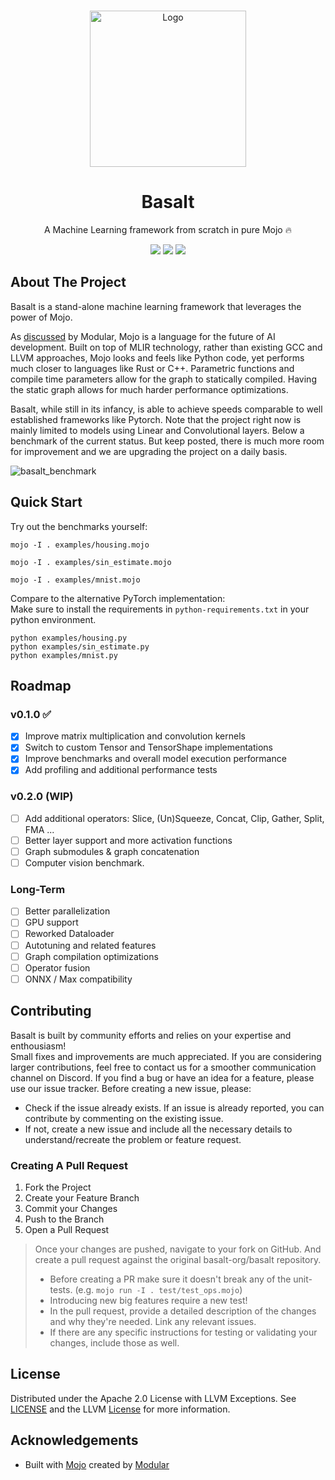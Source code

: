 <br/>
<p align="center">
  <a href="https://github.com/Basalt-Org/Basalt">
    <img src="https://github.com/basalt-org/basalt/assets/46826967/4873806c-ff61-4903-bf3d-874d6acba3e8" alt="Logo" width="250" height="250">
  </a>

  <h1 align="center">Basalt</h1>

  <p align="center">
    A Machine Learning framework from scratch in pure Mojo 🔥
  </p>
</p>

<div align="center">
  <img src="https://img.shields.io/github/contributors/Basalt-Org/Basalt?color=dark-green" />
  <img src="https://img.shields.io/github/issues/Basalt-Org/Basalt?color=dark-green" />
  <img src="https://img.shields.io/github/license/Basalt-Org/Basalt?color=dark-green" />
</div>


## About The Project

Basalt is a stand-alone machine learning framework that leverages the power of Mojo.

As [discussed](https://docs.modular.com/mojo/why-mojo) by Modular, Mojo is a language for the future of AI development. Built on top of MLIR technology, rather than existing GCC and LLVM approaches, Mojo looks and feels like Python code, yet performs much closer to languages like Rust or C++. Parametric functions and compile time parameters allow for the graph to statically compiled. Having the static graph allows for much harder performance optimizations.

Basalt, while still in its infancy, is able to achieve speeds comparable to well established frameworks like Pytorch. Note that the project right now is mainly limited to models using Linear and Convolutional layers. Below a benchmark of the current status. But keep posted, there is much more room for improvement and we are upgrading the project on a daily basis.

![basalt_benchmark](https://github.com/basalt-org/basalt/assets/46826967/83037770-a9e3-440d-bdca-f51af0aebee0)


## Quick Start

Try out the benchmarks yourself:

```
mojo -I . examples/housing.mojo
```
```
mojo -I . examples/sin_estimate.mojo
```
```
mojo -I . examples/mnist.mojo
```

Compare to the alternative PyTorch implementation:  
Make sure to install the requirements in `python-requirements.txt` in your python environment.

```
python examples/housing.py
python examples/sin_estimate.py
python examples/mnist.py
```

## Roadmap

### v0.1.0 ✅
- [x] Improve matrix multiplication and convolution kernels
- [x] Switch to custom Tensor and TensorShape implementations
- [x] Improve benchmarks and overall model execution performance
- [x] Add profiling and additional performance tests

### v0.2.0 (WIP)
- [ ] Add additional operators: Slice, (Un)Squeeze, Concat, Clip, Gather, Split, FMA ...
- [ ] Better layer support and more activation functions
- [ ] Graph submodules & graph concatenation
- [ ] Computer vision benchmark. 

### Long-Term
- [ ] Better parallelization
- [ ] GPU support
- [ ] Reworked Dataloader
- [ ] Autotuning and related features
- [ ] Graph compilation optimizations
- [ ] Operator fusion
- [ ] ONNX / Max compatibility

## Contributing

Basalt is built by community efforts and relies on your expertise and enthousiasm!  
Small fixes and improvements are much appreciated. If you are considering larger contributions, feel free to contact us for a smoother communication channel on Discord. If you find a bug or have an idea for a feature, please use our issue tracker. Before creating a new issue, please:
* Check if the issue already exists. If an issue is already reported, you can contribute by commenting on the existing issue.
* If not, create a new issue and include all the necessary details to understand/recreate the problem or feature request.

### Creating A Pull Request

1. Fork the Project
2. Create your Feature Branch
3. Commit your Changes
4. Push to the Branch
5. Open a Pull Request
> Once your changes are pushed, navigate to your fork on GitHub. And create a pull request against the original basalt-org/basalt repository.
> - Before creating a PR make sure it doesn't break any of the unit-tests. (e.g. `mojo run -I . test/test_ops.mojo`)
> - Introducing new big features require a new test!
> - In the pull request, provide a detailed description of the changes and why they're needed. Link any relevant issues.
> - If there are any specific instructions for testing or validating your changes, include those as well.

## License

Distributed under the Apache 2.0 License with LLVM Exceptions. See [LICENSE](https://github.com/Basalt-Org/Basalt/blob/main/LICENSE) and the LLVM [License](https://llvm.org/LICENSE.txt) for more information.

## Acknowledgements

* Built with [Mojo](https://github.com/modularml/mojo) created by [Modular](https://github.com/modularml)
